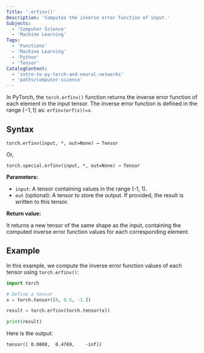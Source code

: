 ```yaml
---
Title: '.erfinv()'
Description: 'Computes the inverse error function of input.'
Subjects:
  - 'Computer Science'
  - 'Machine Learning'
Tags:
  - 'Functions'
  - 'Machine Learning'
  - 'Python'
  - 'Tensor'
CatalogContent:
  - 'intro-to-py-torch-and-neural-networks'
  - 'paths/computer-science'
---
```


In PyTorch, the `torch.erfinv()` function returns the inverse error function of each element in the input tensor. The inverse error function is defined in the range $(−1,1)$ as: `erfinv(erf(x))=x`.

## Syntax

```pseudo
torch.erfinv(input, *, out=None) → Tensor
```

Or,

```pseudo
torch.special.erfinv(input, *, out=None) → Tensor
```

**Parameters:**

- `input`: A tensor containing values in the range (-1, 1).
- `out` (optional): A tensor to store the output. If provided, the result is written to this tensor.

**Return value:**

It returns a new tensor of the same shape as the input, containing the computed inverse error function values for each corresponding element.

## Example

In this example, we compute the inverse error function values of each tensor using `torch.erfinv()`:

```py
import torch

# Define a tensor
x = torch.tensor([0, 0.5, -1.])

result = torch.erfinv(torch.tensor(x))

print(result)
```

Here is the output:

```shell
tensor([ 0.0000,  0.4769,    -inf])
```
